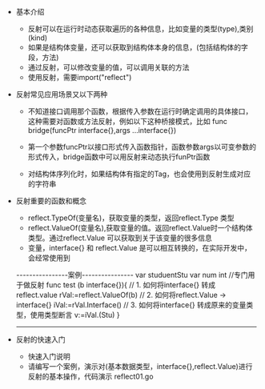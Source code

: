 - 基本介绍

    * 反射可以在运行时动态获取遍历的各种信息，比如变量的类型(type),类别(kind)
    * 如果是结构体变量，还可以获取到结构体本身的信息，(包括结构体的字段，方法)
    * 通过反射，可以修改变量的值，可以调用关联的方法
    * 使用反射，需要import("reflect")

- 反射常见应用场景又以下两种
 
    * 不知道接口调用那个函数，根据传入参数在运行时确定调用的具体接口，这种需要对函数或方法反射，例如以下这种桥接模式，比如
        func bridge(funcPtr interface{},args ...interface{})

    * 第一个参数funcPtr以接口形式传入函数指针，函数参数args以可变参数的形式传入，bridge函数中可以用反射来动态执行funPtr函数
    * 对结构体序列化时，如果结构体有指定的Tag，也会使用到反射生成对应的字符串

- 反射重要的函数和概念

    * reflect.TypeOf(变量名)，获取变量的类型，返回reflect.Type 类型
    * reflect.ValueOf(变量名),获取变量的值。返回reflect.Value时一个结构体类型。通过reflect.Value 可以获取到关于该变量的很多信息
    * 变量，interface{} 和 reflect.Value 是可以相互转换的，在实际开发中，会经常使用到

    ----------------案例----------------
    var studuentStu
    var num int
    //专门用于做反射
    func test (b interface{}){
      // 1. 如何将interface{} 转成  reflect.value
      rVal:=reflect.ValueOf(b)
      // 2. 如何将reflect.Value -> interface{}
      iVal:=rVal.Interface()
      // 3. 如何将interface{} 转成原来的变量类型，使用类型断言
      v:=iVal.(Stu)
    }

    --------------------------------

- 反射的快速入门

    * 快速入门说明
    * 请编写一个案例，演示对(基本数据类型，interface{},reflect.Value)进行反射的基本操作，代码演示 reflect01.go

 

 


   
